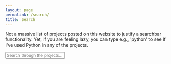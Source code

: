 ```yaml
---
layout: page
permalink: /search/
title: Search
---
```


Not a massive list of projects posted on this website to justify a searchbar functionality. Yet, if you are feeling lazy, you can type e.g., 'python' to see If I've used Python in any of the projects.

<div id="search-container">
    <input type="text" id="search-input" placeholder="Search through the projects...">
    <ul id="results-container"></ul>
</div>

<script src="{{ site.baseurl }}/assets/simple-jekyll-search.min.js" type="text/javascript"></script>

<script>
    SimpleJekyllSearch({
        searchInput: document.getElementById('search-input'),
        resultsContainer: document.getElementById('results-container'),
        searchResultTemplate: '<div style="text-align: left !important;"><a href="{url}"><h1 style="text-align:left !important;">{title}</h1></a><span style="text-align:left !important;"> {category}</span></div>',
        json: '{{ site.baseurl }}/search.json'
    });
</script>
